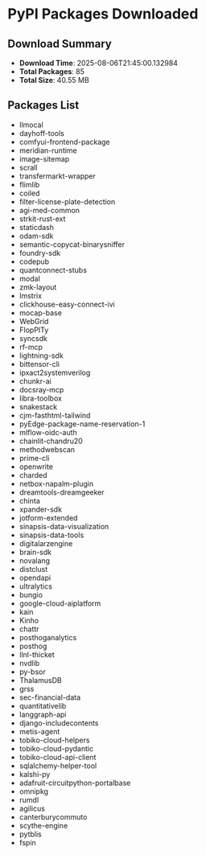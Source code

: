 # PyPI Packages Downloaded

## Download Summary
- **Download Time**: 2025-08-06T21:45:00.132984
- **Total Packages**: 85
- **Total Size**: 40.55 MB

## Packages List
- llmocal
- dayhoff-tools
- comfyui-frontend-package
- meridian-runtime
- image-sitemap
- scrall
- transfermarkt-wrapper
- flimlib
- coiled
- filter-license-plate-detection
- agi-med-common
- strkit-rust-ext
- staticdash
- odam-sdk
- semantic-copycat-binarysniffer
- foundry-sdk
- codepub
- quantconnect-stubs
- modal
- zmk-layout
- lmstrix
- clickhouse-easy-connect-ivi
- mocap-base
- WebGrid
- FlopPITy
- syncsdk
- rf-mcp
- lightning-sdk
- bittensor-cli
- ipxact2systemverilog
- chunkr-ai
- docsray-mcp
- libra-toolbox
- snakestack
- cjm-fasthtml-tailwind
- pyEdge-package-name-reservation-1
- mlflow-oidc-auth
- chainlit-chandru20
- methodwebscan
- prime-cli
- openwrite
- charded
- netbox-napalm-plugin
- dreamtools-dreamgeeker
- chinta
- xpander-sdk
- jotform-extended
- sinapsis-data-visualization
- sinapsis-data-tools
- digitalarzengine
- brain-sdk
- novalang
- distclust
- opendapi
- ultralytics
- bungio
- google-cloud-aiplatform
- kain
- Kinho
- chattr
- posthoganalytics
- posthog
- llnl-thicket
- nvdlib
- py-bsor
- ThalamusDB
- grss
- sec-financial-data
- quantitativelib
- langgraph-api
- django-includecontents
- metis-agent
- tobiko-cloud-helpers
- tobiko-cloud-pydantic
- tobiko-cloud-api-client
- sqlalchemy-helper-tool
- kalshi-py
- adafruit-circuitpython-portalbase
- omnipkg
- rumdl
- agilicus
- canterburycommuto
- scythe-engine
- pytblis
- fspin
